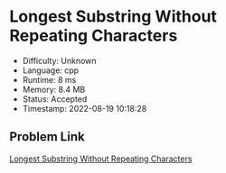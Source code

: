 # Longest Substring Without Repeating Characters

- Difficulty: Unknown
- Language: cpp
- Runtime: 8 ms
- Memory: 8.4 MB
- Status: Accepted
- Timestamp: 2022-08-19 10:18:28

## Problem Link
[Longest Substring Without Repeating Characters](https://leetcode.com/problems/longest-substring-without-repeating-characters)

